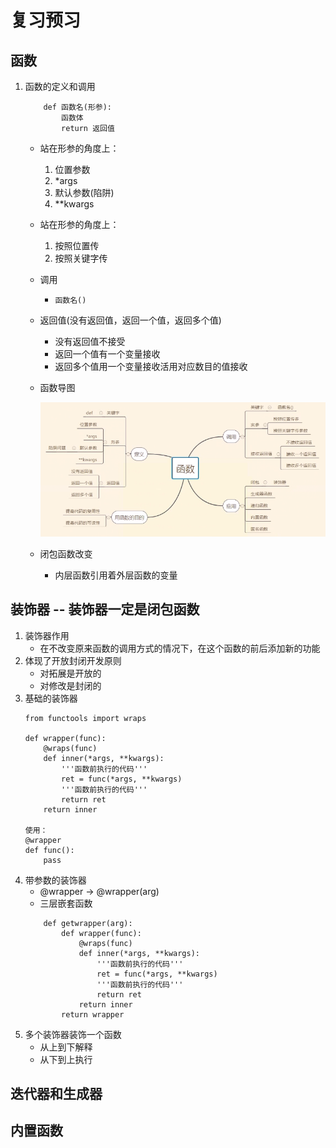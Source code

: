 # 复习预习
## 函数
1. 函数的定义和调用
    ```
        def 函数名(形参):
            函数体
            return 返回值
    ```
    
    * 站在形参的角度上： 
        1. 位置参数
        2. *args
        3. 默认参数(陷阱)
        4. **kwargs
    * 站在形参的角度上： 
        1. 按照位置传
        2. 按照关键字传
    * 调用    
        * `函数名()`
    * 返回值(没有返回值，返回一个值，返回多个值)
        * 没有返回值不接受
        * 返回一个值有一个变量接收
        * 返回多个值用一个变量接收活用对应数目的值接收
    * 函数导图
        
        ![](img/01_函数相关.png)
    * 闭包函数改变
        * 内层函数引用着外层函数的变量

## 装饰器  -- 装饰器一定是闭包函数
1. 装饰器作用
    * 在不改变原来函数的调用方式的情况下，在这个函数的前后添加新的功能
2. 体现了开放封闭开发原则
    * 对拓展是开放的
    * 对修改是封闭的
3. 基础的装饰器
    ```
    from functools import wraps
    
    def wrapper(func):
        @wraps(func)    
        def inner(*args, **kwargs):
            '''函数前执行的代码'''
            ret = func(*args, **kwargs)
            '''函数前执行的代码'''
            return ret       
        return inner 
        
    使用：
    @wrapper
    def func():
        pass
    
    ```
4. 带参数的装饰器
    * @wrapper -> @wrapper(arg)
    * 三层嵌套函数
    ```
        def getwrapper(arg):
            def wrapper(func):
                @wraps(func)    
                def inner(*args, **kwargs):
                    '''函数前执行的代码'''
                    ret = func(*args, **kwargs)
                    '''函数前执行的代码'''
                    return ret       
                return inner 
            return wrapper
    ```
5. 多个装饰器装饰一个函数
    * 从上到下解释
    * 从下到上执行   

## 迭代器和生成器

## 内置函数

